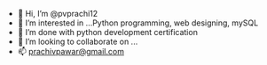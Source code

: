 - 👋 Hi, I’m @pvprachi12
- 👀 I’m interested in ...Python programming, web designing, mySQL
- 🌱 I’m done with python development certification
- 💞️ I’m looking to collaborate on ...
- 📫 prachivpawar@gmail.com

<!---
pvprachi12/pvprachi12 is a ✨ special ✨ repository because its `README.md` (this file) appears on your GitHub profile.
You can click the Preview link to take a look at your changes.
--->
